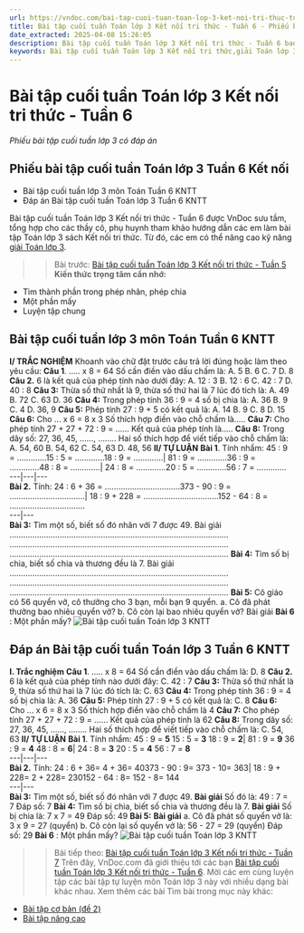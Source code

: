 ```yaml
---
url: https://vndoc.com/bai-tap-cuoi-tuan-toan-lop-3-ket-noi-tri-thuc-tuan-6-278324
title: Bài tập cuối tuần Toán lớp 3 Kết nối tri thức - Tuần 6 - Phiếu bài tập cuối tuần lớp 3 có đáp án - VnDoc.com
date_extracted: 2025-04-08 15:26:05
description: Bài tập cuối tuần Toán lớp 3 Kết nối tri thức - Tuần 6 bao gồm các bài tập đã học giúp các em học sinh ôn tập, nâng cao kỹ năng giải Toán lớp 3 KNTT.
keywords: Bài tập cuối tuần Toán lớp 3 Kết nối tri thức,giải Toán lớp 3 Kết nối tri thức,giải Toán lớp 3,phiếu bài tập cuối tuần lớp 3,phiếu bài tập toán lớp 3,bài tập toán cuối tuần lớp 3,bài tập cuối tuần toán lớp 3,toán cuối tuần lớp 3,bài tập cuối tuần lớp 3 môn toán,phiếu bài tập cuối tuần môn toán lớp 3 Kết nối tri thức,Bài tập cuối tuần Toán lớp 3 Kết nối tri thức Tuần 6,toan lop 3,toán lớp 3
---
```


# Bài tập cuối tuần Toán lớp 3 Kết nối tri thức - Tuần 6
 _Phiếu bài tập cuối tuần lớp 3 có đáp án_
## Phiếu bài tập cuối tuần Toán lớp 3 Tuần 6 Kết nối
  * Bài tập cuối tuần lớp 3 môn Toán Tuần 6 KNTT
  * Đáp án Bài tập cuối tuần Toán lớp 3 Tuần 6 KNTT

Bài tập cuối tuần Toán lớp 3 Kết nối tri thức - Tuần 6 được VnDoc sưu tầm, tổng hợp cho các thầy cô, phụ huynh tham khảo hướng dẫn các em làm bài tập Toán lớp 3 sách Kết nối tri thức. Từ đó, các em có thể nâng cao kỹ năng [giải Toán lớp 3](<https://vndoc.com/tai-lieu-hoc-tap-lop3>).
>> Bài trước: [Bài tập cuối tuần Toán lớp 3 Kết nối tri thức - Tuần 5](<https://vndoc.com/bai-tap-cuoi-tuan-toan-lop-3-ket-noi-tri-thuc-tuan-5-277675>)
**Kiến thức trọng tâm cần nhớ:**
  * Tìm thành phần trong phép nhân, phép chia
  * Một phần mấy
  * Luyện tập chung

## Bài tập cuối tuần lớp 3 môn Toán Tuần 6 KNTT
**I/ TRẮC NGHIỆM**
Khoanh vào chữ đặt trước câu trả lời đúng hoặc làm theo yêu cầu:
**Câu 1**. ..... x 8 = 64 Số cần điền vào dấu chấm là:
A. 5
B. 6
C. 7
D. 8
**Câu 2.** 6 là kết quả của phép tính nào dưới đây:
A. 12 : 3
B. 12 : 6
C. 42 : 7
D. 40 : 8
**Câu 3:** Thừa số thứ nhất là 9, thừa số thứ hai là 7 lúc đó tích là:
A. 49
B. 72
C. 63
D. 36
**Câu 4:** Trong phép tính 36 : 9 = 4 số bị chia là:
A. 36
B. 9
C. 4
D. 36, 9
**Câu 5:** Phép tính 27 : 9 + 5 có kết quả là:
A. 14
B. 9
C. 8
D. 15
**Câu 6:** Cho ... x 6 = 8 x 3
Số thích hợp điền vào chỗ chấm là…..
**Câu 7:** Cho phép tính 27 + 27 + 72 : 9 = ……
Kết quả của phép tính là…..
**Câu 8:** Trong dãy số: 27, 36, 45, ……, …….. Hai số thích hợp để viết tiếp vào chỗ chấm là:
A. 54, 60
B. 54, 62
C. 54, 63
D. 48, 56
**II/ TỰ LUẬN**
**Bài 1**. Tính nhẩm:
45 : 9 = .............15 : 5 = .............18 : 9 = .............| 81 : 9 = .............36 : 9 = .............48 : 8 = .............| 24 : 8 = .............20 : 5 = .............56 : 7 = .............  
---|---|---  
**Bài 2.** Tính:
24 : 6 + 36 = ……………………………373 - 90 : 9 = ……………………………| 18 : 9 + 228 = ……………………………152 - 64 : 8 = ……………………………  
---|---  
**Bài 3:** Tìm một số, biết số đó nhân với 7 được 49.
Bài giải
……………………………………………………………………………………
……………………………………………………………………………………
……………………………………………………………………………………
**Bài 4:** Tìm số bị chia, biết số chia và thương đều là 7.
Bài giải
……………………………………………………………………………………
……………………………………………………………………………………
……………………………………………………………………………………
**Bài 5:** Cô giáo có 56 quyển vở, cô thưởng cho 3 bạn, mỗi bạn 9 quyển.
a. Cô đã phát thưởng bao nhiêu quyển vở?
b. Cô còn lại bao nhiêu quyển vở?
Bài giải
**Bài 6** : Một phần mấy?
![Bài tập cuối tuần Toán lớp 3 KNTT](https://i.vdoc.vn/data/image/2022/10/15/bai-tap-cuoi-tuan-lop-3-toan-6-kntt-1.jpg)
## Đáp án Bài tập cuối tuần Toán lớp 3 Tuần 6 KNTT
**I. Trắc nghiệm**
**Câu 1**. ..... x 8 = 64 Số cần điền vào dấu chấm là:
D. 8
**Câu 2.** 6 là kết quả của phép tính nào dưới đây:
C. 42 : 7
**Câu 3:** Thừa số thứ nhất là 9, thừa số thứ hai là 7 lúc đó tích là:
C. 63
**Câu 4:** Trong phép tính 36 : 9 = 4 số bị chia là:
A. 36
**Câu 5:** Phép tính 27 : 9 + 5 có kết quả là:
C. 8
**Câu 6:** Cho ... x 6 = 8 x 3
Số thích hợp điền vào chỗ chấm là 4
**Câu 7:** Cho phép tính 27 + 27 + 72 : 9 = ……
Kết quả của phép tính là 62
**Câu 8:** Trong dãy số: 27, 36, 45, ……, …….. Hai số thích hợp để viết tiếp vào chỗ chấm là:
C. 54, 63
**II/ TỰ LUẬN**
**Bài 1**. Tính nhẩm:
45 : 9 = **5** 15 : 5 = **3** 18 : 9 = **2**|  81 : 9 = **9** 36 : 9 = **4** 48 : 8 = **6**|  24 : 8 = **3** 20 : 5 = **4** 56 : 7 = **8**  
---|---|---  
**Bài 2.** Tính:
24 : 6 + 36= 4 + 36= 40373 - 90 : 9= 373 - 10= 363| 18 : 9 + 228= 2 + 228= 230152 - 64 : 8= 152 - 8= 144  
---|---  
**Bài 3:** Tìm một số, biết số đó nhân với 7 được 49.
**Bài giải**
Số đó là: 49 : 7 = 7
Đáp số: 7
**Bài 4:** Tìm số bị chia, biết số chia và thương đều là 7.
**Bài giải**
Số bị chia là: 7 x 7 = 49
Đáp số: 49
**Bài 5:**
**Bài giải**
a. Cô đã phát số quyển vở là:
3 x 9 = 27 \(quyển\)
b. Cô còn lại số quyển vở là:
56 - 27 = 29 \(quyển\)
Đáp số: 29
**Bài 6** : Một phần mấy?
![Bài tập cuối tuần Toán lớp 3 KNTT](https://i.vdoc.vn/data/image/2022/10/15/bai-tap-cuoi-tuan-lop-3-toan-6-kntt-3.jpg)
>> Bài tiếp theo: [Bài tập cuối tuần Toán lớp 3 Kết nối tri thức - Tuần 7](<https://vndoc.com/bai-tap-cuoi-tuan-toan-lop-3-ket-noi-tri-thuc-tuan-7-278826>)
Trên đây, VnDoc.com đã giới thiệu tới các bạn [Bài tập cuối tuần Toán lớp 3 Kết nối tri thức - Tuần 6](<https://vndoc.com/bai-tap-cuoi-tuan-toan-lop-3-ket-noi-tri-thuc-tuan-6-278324>). Mời các em cùng luyện tập các bài tập tự luyện môn Toán lớp 3 này với nhiều dạng bài khác nhau.
Xem thêm các bài Tìm bài trong mục này khác:
  * [Bài tập cơ bản \(đề 2\)](</de-kiem-tra-cuoi-tuan-toan-lop-3-tuan-6-de-1-149703>)
  * [Bài tập nâng cao](</de-kiem-tra-cuoi-tuan-toan-lop-3-tuan-6-de-2-149717>)

